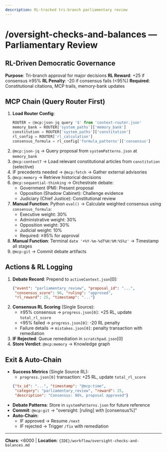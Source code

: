 ```yaml
---
description: RL-tracked tri-branch parliamentary review
---
```


# /oversight-checks-and-balances — Parliamentary Review

## RL-Driven Democratic Governance

**Purpose**: Tri-branch approval for major decisions
**RL Reward**: +25 if consensus ≥95%
**RL Penalty**: -20 if consensus fails (<95%)
**Required**: Constitutional citations, MCP trails, memory-bank updates

## MCP Chain (Query Router First)

1. **Load Router Config**:
   ```python
   ROUTER = @mcp:json-jq query '$' from 'context-router.json'
   memory_bank = ROUTER['system_paths']['memory_bank']
   constitution = ROUTER['system_paths']['constitution']
   rl_config = ROUTER['rl_calculation']
   consensus_formula = rl_config['formula_patterns']['consensus']
   ```
2. `@mcp:json-jq` → Query proposal from `systemPatterns.json` at `memory_bank`
3. `@mcp:context7` → Load relevant constitutional articles from `constitution` (selective)
4. IF precedents needed → `@mcp:fetch` → Gather external advisories
5. `@mcp:memory` → Retrieve historical decisions
6. `@mcp:sequential-thinking` → Orchestrate debate:
   - Government (PM): Present proposal
   - Opposition (Shadow Cabinet): Challenge evidence
   - Judiciary (Chief Justice): Constitutional review
7. **Manual Function**: Python `eval()` → Calculate weighted consensus using `consensus_formula`:
   - Executive weight: 30%
   - Administrative weight: 30%
   - Opposition weight: 30%
   - Judicial weight: 10%
   - Required: ≥95% for approval
8. **Manual Function**: Terminal `date '+%Y-%m-%dT%H:%M:%S%z'` → Timestamp all stages
9. `@mcp:git` → Commit debate artifacts

## Actions & RL Logging

1. **Debate Record**: Prepend to `activeContext.json`[0]:
   ```json
   {"event": "parliamentary_review", "proposal_id": "...",
    "consensus_score": 96, "ruling": "approved",
    "rl_reward": 25, "timestamp": "..."}
   ```
2. **Consensus RL Scoring** (Single Source):
   - ≥95% consensus → `progress.json[0]`: +25 RL, update `total_rl_score`
   - <95% failed → `progress.json[0]`: -20 RL penalty
   - Failure details → `mistakes.json[0]`: penalty transaction with remediation
3. **IF Rejected**: Queue remediation in `scratchpad.json`[0]
4. **Store Verdict**: `@mcp:memory` → Knowledge graph

## Exit & Auto-Chain

- **Success Metrics** (Single Source RL):
  - `progress.json[0]` transaction: +25 RL, update `total_rl_score`
  ```json
  {"tx_id": "...", "timestamp": "@mcp:time",
   "category": "parliamentary_review", "reward": 25,
   "description": "Consensus: 96%, proposal approved"}
  ```
- **Debate Patterns**: Store in `systemPatterns.json` for future reference
- **Commit**: `@mcp:git` → "oversight: [ruling] with [consensus%]"
- **Auto-Chain**:
  - IF approved → Resume `/next`
  - IF rejected → Trigger `/fix` with remediation

---
**Chars**: <6000 | **Location**: `{IDE}/workflow/oversight-checks-and-balances.md`
